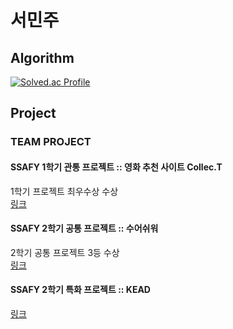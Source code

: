 # 서민주

## Algorithm

[![Solved.ac Profile](http://mazassumnida.wtf/api/v2/generate_badge?boj=holsimcjv)](https://solved.ac/holsimcjv/)

<!--
**sminju1009/sminju1009** is a ✨ _special_ ✨ repository because its `README.md` (this file) appears on your GitHub profile.

Here are some ideas to get you started:

- 🔭 I’m currently working on ...
- 🌱 I’m currently learning ...
- 👯 I’m looking to collaborate on ...
- 🤔 I’m looking for help with ...
- 💬 Ask me about ...
- 📫 How to reach me: ...
- 😄 Pronouns: ...
- ⚡ Fun fact: ...
-->

## Project

### TEAM PROJECT

#### SSAFY 1학기 관통 프로젝트 :: 영화 추천 사이트 Collec.T

1학기 프로젝트 최우수상 수상<br>
[링크](https://github.com/sminju1009/Collec.T)

#### SSAFY 2학기 공통 프로젝트 :: 수어쉬워

2학기 공통 프로젝트 3등 수상<br>
[링크](https://github.com/OnlyTeamLeaderIsE/Sueoswiwo)

#### SSAFY 2학기 특화 프로젝트 :: KEAD
[링크](https://github.com/sminju1009/KEAD)
